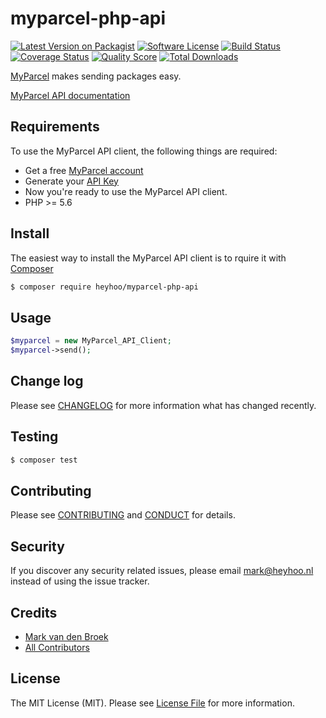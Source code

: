# myparcel-php-api

[![Latest Version on Packagist][ico-version]][link-packagist]
[![Software License][ico-license]](LICENSE.md)
[![Build Status][ico-travis]][link-travis]
[![Coverage Status][ico-scrutinizer]][link-scrutinizer]
[![Quality Score][ico-code-quality]][link-code-quality]
[![Total Downloads][ico-downloads]][link-downloads]

[MyParcel](https://www.myparcel.nl/) makes sending packages easy.

[MyParcel API documentation](https://myparcelnl.github.io/api/)

## Requirements

To use the MyParcel API client, the following things are required:

+ Get a free [MyParcel account](https://backoffice.myparcel.nl/registration)
+ Generate your [API Key](https://backoffice.myparcel.nl/settings)
+ Now you're ready to use the MyParcel API client.
+ PHP >= 5.6

## Install

The easiest way to install the MyParcel API client is to rquire it with [Composer](https://getcomposer.org/doc/00-intro.md)

``` bash
$ composer require heyhoo/myparcel-php-api
```

## Usage

``` php
$myparcel = new MyParcel_API_Client;
$myparcel->send();
```

## Change log

Please see [CHANGELOG](CHANGELOG.md) for more information what has changed recently.

## Testing

``` bash
$ composer test
```

## Contributing

Please see [CONTRIBUTING](CONTRIBUTING.md) and [CONDUCT](CONDUCT.md) for details.

## Security

If you discover any security related issues, please email mark@heyhoo.nl instead of using the issue tracker.

## Credits

- [Mark van den Broek][link-author]
- [All Contributors][link-contributors]

## License

The MIT License (MIT). Please see [License File](LICENSE.md) for more information.

[ico-version]: https://img.shields.io/packagist/v/heyhoo/myparcel-php-api.svg?style=flat-square
[ico-license]: https://img.shields.io/badge/license-MIT-brightgreen.svg?style=flat-square
[ico-travis]: https://img.shields.io/travis/heyhoo/myparcel-php-api/master.svg?style=flat-square
[ico-scrutinizer]: https://img.shields.io/scrutinizer/coverage/g/heyhoo/myparcel-php-api.svg?style=flat-square
[ico-code-quality]: https://img.shields.io/scrutinizer/g/heyhoo/myparcel-php-api.svg?style=flat-square
[ico-downloads]: https://img.shields.io/packagist/dt/heyhoo/myparcel-php-api.svg?style=flat-square

[link-packagist]: https://packagist.org/packages/heyhoo/myparcel-php-api
[link-travis]: https://travis-ci.org/heyhoo/myparcel-php-api
[link-scrutinizer]: https://scrutinizer-ci.com/g/heyhoo/myparcel-php-api/code-structure
[link-code-quality]: https://scrutinizer-ci.com/g/heyhoo/myparcel-php-api
[link-downloads]: https://packagist.org/packages/heyhoo/myparcel-php-api
[link-author]: https://github.com/heyhoo
[link-contributors]: ../../contributors

